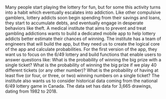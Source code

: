 Many people start playing the lottery for fun, but for some this activity turns into a habit which eventually escalates into addiction. Like other compulsive gamblers, lottery addicts soon begin spending from their savings and loans, they start to accumulate debts, and eventually engage in desperate behaviors like theft.
A medical institute that aims to prevent and treat gambling addictions wants to build a dedicated mobile app to help lottery addicts better estimate their chances of winning. The institute has a team of engineers that will build the app, but they need us to create the logical core of the app and calculate probabilities.
For the first version of the app, they want us to focus on the 6/49 lottery and build functions that enable users to answer questions like:
What is the probability of winning the big prize with a single ticket?
What is the probability of winning the big prize if we play 40 different tickets (or any other number)?
What is the probability of having at least five (or four, or three, or two) winning numbers on a single ticket?
The institute also wants us to consider historical data coming from the national 6/49 lottery game in Canada. The data set has data for 3,665 drawings, dating from 1982 to 2018.
